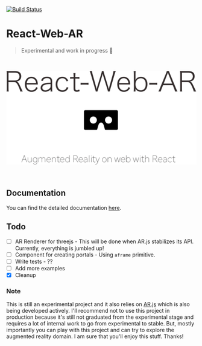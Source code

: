 [![Build Status](https://travis-ci.org/boxgames1/React-Web-AR.svg?branch=master)](https://travis-ci.org/boxgames1/React-Web-AR)

# React-Web-AR
> Experimental and work in progress 🚧

<br/>

<p align="center">
  <img src="./art/React-Web-AR.png">
</p>
<br/>

## Documentation

You can find the detailed documentation [here](./docs).

## Todo

- [ ] AR Renderer for threejs - This will be done when AR.js stabilizes its API. Currently, everything is jumbled up!
- [ ] Component for creating portals - Using `aframe` primitive.
- [ ] Write tests - ??
- [ ] Add more examples
- [x] Cleanup

### Note

This is still an experimental project and it also relies on [AR.js](https://github.com/jeromeetienne/AR.js) which is also being developed actively.  I'll recommend not to use this project in production because it's still not graduated from the experimental stage and requires a lot of internal work to go from experimental to stable. But, mostly importantly you can play with this project and can try to explore the augmented reality domain. I am sure that you'll enjoy this stuff. Thanks!



